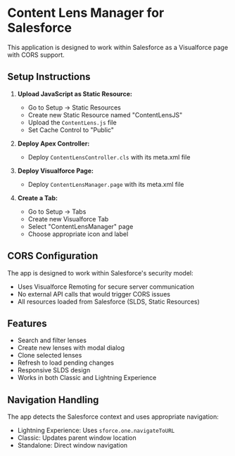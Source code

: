 # Content Lens Manager for Salesforce

This application is designed to work within Salesforce as a Visualforce page with CORS support.

## Setup Instructions

1. **Upload JavaScript as Static Resource:**
   - Go to Setup → Static Resources
   - Create new Static Resource named "ContentLensJS"
   - Upload the `ContentLens.js` file
   - Set Cache Control to "Public"

2. **Deploy Apex Controller:**
   - Deploy `ContentLensController.cls` with its meta.xml file

3. **Deploy Visualforce Page:**
   - Deploy `ContentLensManager.page` with its meta.xml file

4. **Create a Tab:**
   - Go to Setup → Tabs
   - Create new Visualforce Tab
   - Select "ContentLensManager" page
   - Choose appropriate icon and label

## CORS Configuration

The app is designed to work within Salesforce's security model:
- Uses Visualforce Remoting for secure server communication
- No external API calls that would trigger CORS issues
- All resources loaded from Salesforce (SLDS, Static Resources)

## Features

- Search and filter lenses
- Create new lenses with modal dialog
- Clone selected lenses
- Refresh to load pending changes
- Responsive SLDS design
- Works in both Classic and Lightning Experience

## Navigation Handling

The app detects the Salesforce context and uses appropriate navigation:
- Lightning Experience: Uses `sforce.one.navigateToURL`
- Classic: Updates parent window location
- Standalone: Direct window navigation